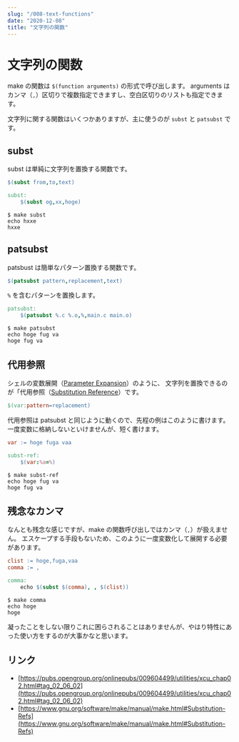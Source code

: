 ```yaml
---
slug: "/008-text-functions"
date: "2020-12-08"
title: "文字列の関数"
---
```


# 文字列の関数

make の関数は `$(function arguments)` の形式で呼び出します。
arguments はカンマ（`,`）区切りで複数指定できますし、空白区切りのリストも指定できます。

文字列に関する関数はいくつかありますが、主に使うのが `subst` と `patsubst` です。

## subst
subst は単純に文字列を置換する関数です。
```makefile
$(subst from,to,text)
```

```makefile
subst:
	$(subst og,xx,hoge)
```
```shell
$ make subst
echo hxxe
hxxe
```

## patsubst
patsbust は簡単なパターン置換する関数です。
```makefile
$(patsubst pattern,replacement,text)
```

`%` を含むパターンを置換します。
```makefile
patsubst:
	$(patsubst %.c %.o,%,main.c main.o)
```
```shell
$ make patsubst
echo hoge fug va
hoge fug va
```

## 代用参照
シェルの変数展開（[Parameter Expansion](https://pubs.opengroup.org/onlinepubs/009604499/utilities/xcu_chap02.html#tag_02_06_02)）のように、
文字列を置換できるのが「代用参照（[Substitution Reference](https://www.gnu.org/software/make/manual/make.html#Substitution-Refs)）です。
```makefile
$(var:pattern=replacement)
```

代用参照は patsubst と同じように動くので、先程の例はこのように書けます。
一度変数に格納しないといけませんが、短く書けます。
```makefile
var := hoge fuga vaa

subst-ref:
	$(var:%a=%)
```
```shell
$ make subst-ref
echo hoge fug va
hoge fug va
```

## 残念なカンマ
なんとも残念な感じですが、make の関数呼び出しではカンマ（`,`）が扱えません。
エスケープする手段もないため、このように一度変数化して展開する必要があります。
```makefile
clist := hoge,fuga,vaa
comma := ,

comma:
	echo $(subst $(comma), , $(clist))
```
```shell
$ make comma
echo hoge
hoge
```

凝ったことをしない限りこれに困らされることはありませんが、やはり特性にあった使い方をするのが大事かなと思います。

## リンク
* [https://pubs.opengroup.org/onlinepubs/009604499/utilities/xcu_chap02.html#tag_02_06_02](https://pubs.opengroup.org/onlinepubs/009604499/utilities/xcu_chap02.html#tag_02_06_02)
* [https://www.gnu.org/software/make/manual/make.html#Substitution-Refs](https://www.gnu.org/software/make/manual/make.html#Substitution-Refs)